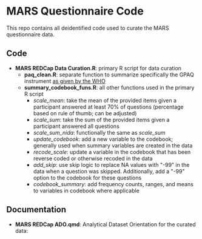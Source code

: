 # MARS Questionnaire Code
This repo contains all deidentified code used to curate the MARS questionnaire data.

## Code
  - **MARS REDCap Data Curation.R**: primary R script for data curation 
    + **paq_clean.R**: separate function to summarize specifically the GPAQ instrument [as given by the WHO](https://www.who.int/publications/m/item/global-physical-activity-questionnaire)
    + **summary_codebook_funs.R**: all other functions used in the primary R script
      +  *scale_mean*: take the mean of the provided items given a participant answered at least 70% of questions (percentage based on rule of thumb; can be adjusted)
      +  *scale_sum*: take the sum of the provided items given a participant answered all questions
      +  *scale_sum_nida*: functionally the same as *scale_sum*
      +  *update_codebook*: add a new variable to the codebook; generally used when summary variables are created in the data
      +  *recode_scale*: update a variable in the codebook that has been reverse coded or otherwise recoded in the data
      +  *add_skip*: use skip logic to replace NA values with "-99" in the data when a question was skipped. Additionally, add a "-99" option to the codebook for these questions
      +  *codebook_summary*: add frequency counts, ranges, and means to variables in codebook where applicable

## Documentation
  - **MARS REDCap ADO.qmd**: Analytical Dataset Orientation for the curated data: 
